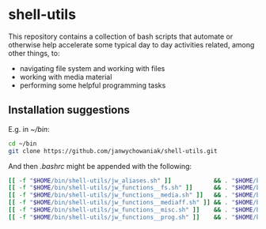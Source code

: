 # shell-utils
This repository contains a collection of bash scripts that automate or otherwise help accelerate some typical day to day activities related, among other things, to:
* navigating file system and working with files
* working with media material
* performing some helpful programming tasks

## Installation suggestions

E.g. in _~/bin_:

```bash
cd ~/bin
git clone https://github.com/janwychowaniak/shell-utils.git
```
And then _.bashrc_ might be appended with the following:

```bash
[[ -f "$HOME/bin/shell-utils/jw_aliases.sh" ]]            && . "$HOME/bin/shell-utils/jw_aliases.sh"
[[ -f "$HOME/bin/shell-utils/jw_functions__fs.sh" ]]      && . "$HOME/bin/shell-utils/jw_functions__fs.sh"
[[ -f "$HOME/bin/shell-utils/jw_functions__media.sh" ]]   && . "$HOME/bin/shell-utils/jw_functions__media.sh"
[[ -f "$HOME/bin/shell-utils/jw_functions__mediaff.sh" ]] && . "$HOME/bin/shell-utils/jw_functions__mediaff.sh"
[[ -f "$HOME/bin/shell-utils/jw_functions__misc.sh" ]]    && . "$HOME/bin/shell-utils/jw_functions__misc.sh"
[[ -f "$HOME/bin/shell-utils/jw_functions__prog.sh" ]]    && . "$HOME/bin/shell-utils/jw_functions__prog.sh"
```

